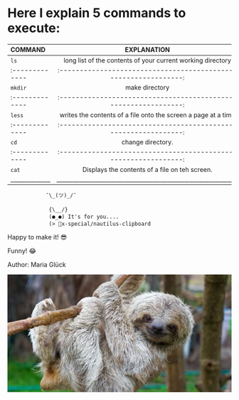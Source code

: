 # Here I explain 5 commands to execute:

| **COMMAND**  | **EXPLANATION**                                                |
|:-------------|:--------------------------------------------------------------:|
|    `ls`      | long list of the contents of your current working directory|   |
|:-------------|:--------------------------------------------------------------:|
|    `mkdir`   |  make directory                                                |
|:-------------|:--------------------------------------------------------------:|
|    `less`    | writes the contents of a file onto the screen a page at a time | 
|:-------------|:--------------------------------------------------------------:|
|     `cd`     | change directory.                                              |
|:-------------|:--------------------------------------------------------------:|
|    `cat`     |Displays the contents of a file on teh screen.                  |
|______________|________________________________________________________________|


                ¯\_(ツ)_/¯

                 {\__/}
                 (●_●) It's for you....
                 (> 📱x-special/nautilus-clipboard


  Happy to make it! :sunglasses:

  Funny! :joy:

  Author: Maria Glück 
  
  ![Image of Sloth](./sloth.jpeg)


